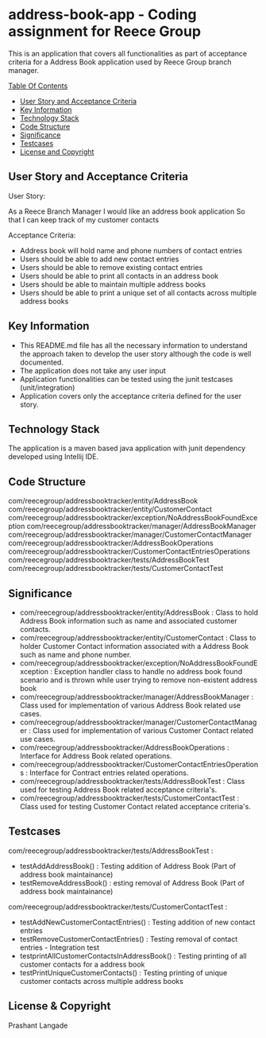 # address-book-app - Coding assignment for Reece Group

This is an application that covers all functionalities as part of acceptance criteria for a Address Book application used by Reece Group branch manager.

[Table Of Contents]()
* [User Story and Acceptance Criteria](#user-story-and-acceptance-criteria)
* [Key Information](#key-information)
* [Technology Stack](#technology-stack)
* [Code Structure](#code-structure)
* [Significance](#significance)
* [Testcases](#testcases)
* [License and Copyright](#license-and-copyright)

## User Story and Acceptance Criteria

User Story:

As a Reece Branch Manager
I would like an address book application
So that I can keep track of my customer contacts

Acceptance Criteria:

* Address book will hold name and phone numbers of contact entries
* Users should be able to add new contact entries
* Users should be able to remove existing contact entries
* Users should be able to print all contacts in an address book
* Users should be able to maintain multiple address books
* Users should be able to print a unique set of all contacts across multiple address books

## Key Information

* This README.md file has all the necessary information to understand the approach taken to develop the user story although the code is well documented.
* The application does not take any user input
* Application functionalities can be tested using the junit testcases (unit/integration)
* Application covers only the acceptance criteria defined for the user story.

## Technology Stack

   The application is a maven based java application with junit dependency developed using Intellij IDE.
   
## Code Structure
   
com/reecegroup/addressbooktracker/entity/AddressBook
com/reecegroup/addressbooktracker/entity/CustomerContact
com/reecegroup/addressbooktracker/exception/NoAddressBookFoundException
com/reecegroup/addressbooktracker/manager/AddressBookManager
com/reecegroup/addressbooktracker/manager/CustomerContactManager
com/reecegroup/addressbooktracker/AddressBookOperations
com/reecegroup/addressbooktracker/CustomerContactEntriesOperations
com/reecegroup/addressbooktracker/tests/AddressBookTest
com/reecegroup/addressbooktracker/tests/CustomerContactTest

## Significance

* com/reecegroup/addressbooktracker/entity/AddressBook : Class to hold Address Book information such as name and associated customer contacts.
* com/reecegroup/addressbooktracker/entity/CustomerContact : Class to holder Customer Contact information associated with a Address Book such as name and phone number.
* com/reecegroup/addressbooktracker/exception/NoAddressBookFoundException : Exception handler class to handle no address book found scenario and is thrown while user trying to remove non-existent address book
* com/reecegroup/addressbooktracker/manager/AddressBookManager : Class used for implementation of various Address Book related use cases.
* com/reecegroup/addressbooktracker/manager/CustomerContactManager : Class used for implementation of various Customer Contact related use cases.
* com/reecegroup/addressbooktracker/AddressBookOperations : Interface for Address Book related operations.
* com/reecegroup/addressbooktracker/CustomerContactEntriesOperations : Interface for Contract entries related operations.
* com/reecegroup/addressbooktracker/tests/AddressBookTest : Class used for testing Address Book related acceptance criteria's.
* com/reecegroup/addressbooktracker/tests/CustomerContactTest : Class used for testing Customer Contact related acceptance criteria's.

## Testcases

com/reecegroup/addressbooktracker/tests/AddressBookTest :

* testAddAddressBook() : Testing addition of Address Book (Part of address book maintainance)
* testRemoveAddressBook() : esting removal of Address Book (Part of address book maintainance)

com/reecegroup/addressbooktracker/tests/CustomerContactTest  :

* testAddNewCustomerContactEntries() : Testing addition of new contact entries
* testRemoveCustomerContactEntries() : Testing removal of contact entries - Integration test
* testprintAllCustomerContactsInAddressBook() : Testing printing of all customer contacts for a address book
* testPrintUniqueCustomerContacts() : Testing printing of unique customer contacts across multiple address books

## License & Copyright
Prashant Langade
